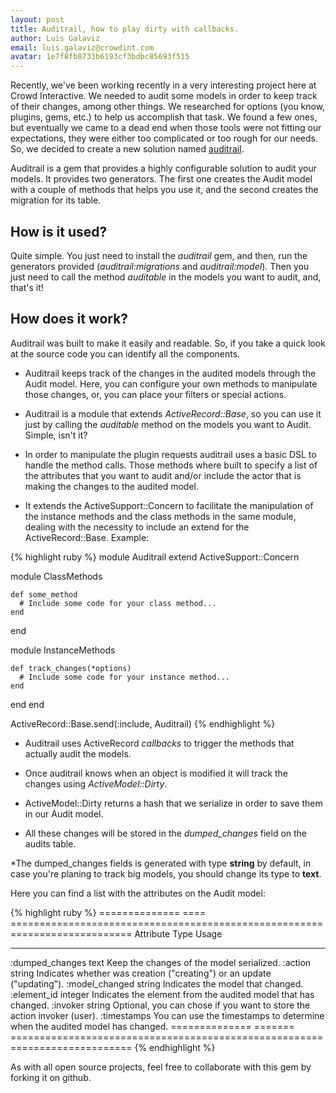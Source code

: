 ```yaml
---
layout: post
title: Auditrail, how to play dirty with callbacks. 
author: Luis Galaviz
email: luis.galaviz@crowdint.com
avatar: 1e7f8fb8733b6193cf3bdbc85693f515
---
```


Recently, we've been working recently in a very interesting project here at Crowd Interactive. We needed to audit some models
in order to keep track of their changes, among other things. We researched for options (you know, plugins, gems, etc.)
to help us accomplish that task. We found a few ones, but eventually we came to a dead end when those tools
were not fitting our expectations, they were either too complicated or too rough for our needs. So, we decided to
create a new solution named [auditrail](http://github.com/crowdint/auditrail).

Auditrail is a gem that provides a highly configurable solution to audit your models. It provides two generators.
The first one creates the Audit model with a couple of methods that helps you use it, and the second creates the migration for its table.

## How is it used?

Quite simple. You just need to install the *auditrail* gem, and then, run the generators provided
(*auditrail:migrations* and *auditrail:model*). Then you just need to call the method *auditable*
in the models you want to audit, and, that's it!

## How does it work?

Auditrail was built to make it easily and readable. So, if you take a quick look at the source code
you can identify all the components.

* Auditrail keeps track of the changes in the audited models through the Audit model. Here, you can configure your own methods to manipulate those changes, or, you can place your filters or special actions.

* Auditrail is a module that extends *ActiveRecord::Base*, so you can use it just by calling the *auditable*
method on the models you want to Audit. Simple, isn't it?

* In order to manipulate the plugin requests auditrail uses a basic DSL to handle the method calls.
Those methods where built to specify a list of the attributes that you want to audit
and/or include the actor that is making the changes to the audited model.

* It extends the ActiveSupport::Concern to facilitate the manipulation of the instance methods and the
class methods in the same module, dealing with the necessity to include an extend for the ActiveRecord::Base. Example:

{% highlight ruby %}
module Auditrail
  extend ActiveSupport::Concern

  module ClassMethods

    def some_method
      # Include some code for your class method...
    end
  end

  module InstanceMethods

    def track_changes(*options)
      # Include some code for your instance method...
    end
  end
end

ActiveRecord::Base.send(:include, Auditrail)
{% endhighlight %}

* Auditrail uses ActiveRecord *callbacks* to trigger the methods that actually audit the models.

* Once auditrail knows when an object is modified it will track the changes using *ActiveModel::Dirty*.

* ActiveModel::Dirty returns a hash that we serialize in order to save them in our Audit model.

* All these changes will be stored in the *dumped_changes* field on the audits table.

*The dumped_changes fields is generated with type **string** by default, in case you're planing to track big models,
you should change its type to **text**.

Here you can find a list with the attributes on the Audit model:

{% highlight ruby %}
==============  ====      ===========================================================================
Attribute         Type      Usage
--------------  ----      ---------------------------------------------------------------------------
:dumped_changes    text      Keep the changes of the model serialized.
:action            string    Indicates whether was creation ("creating") or an update ("updating").
:model_changed     string    Indicates the model that changed.
:element_id        integer   Indicates the element from the audited model that has changed.
:invoker           string    Optional, you can chose if you want to store the action invoker (user).
:timestamps                  You can use the timestamps to determine when the audited model has changed.
==============  =======   ===========================================================================
{% endhighlight %}

As with all open source projects, feel free to collaborate with this
gem by forking it on github.
